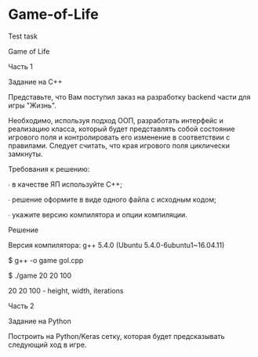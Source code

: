 # Game-of-Life

Test task

Game of Life

Часть 1

Задание на C++

Представьте, что Вам поступил заказ на разработку backend части для игры "Жизнь". 

Необходимо, используя подход ООП, разработать интерфейс и реализацию класса, который будет представлять собой состояние игрового поля и контролировать его изменение в соответствии с правилами. Следует считать, что края игрового поля циклически замкнуты.

Требования к решению:

∙ в качестве ЯП используйте C++;

∙ решение оформите в виде одного файла с исходным кодом; 

∙ укажите версию компилятора и опции компиляции.

Решение

Версия компилятора: g++ 5.4.0 (Ubuntu 5.4.0-6ubuntu1~16.04.11)

$ g++ -o game gol.cpp 

$ ./game 20 20 100 

20 20 100 - height, width, iterations


Часть 2

Задание на Python

Построить на Python/Keras сетку, которая будет предсказывать следующий ход в игре.
